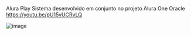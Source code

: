 Alura Play
Sistema desenvolvido em conjunto no projeto Alura One Oracle
https://youtu.be/pU15vUCRvLQ

![image](https://user-images.githubusercontent.com/58658312/225642383-e0b33cd3-b190-4f4e-90db-dfabfa7af2a1.png)
